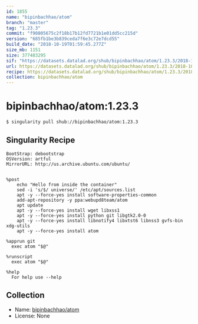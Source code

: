 ```yaml
---
id: 1855
name: "bipinbachhao/atom"
branch: "master"
tag: "1.23.3"
commit: "f90805675c2f18b17b12fd7721b1e01dd5cc215d"
version: "685fb1be3b839ceda7f6e3c72e7dcd55"
build_date: "2018-10-19T01:59:45.277Z"
size_mb: 1151
size: 377483295
sif: "https://datasets.datalad.org/shub/bipinbachhao/atom/1.23.3/2018-10-19-f9080567-685fb1be/685fb1be3b839ceda7f6e3c72e7dcd55.simg"
url: https://datasets.datalad.org/shub/bipinbachhao/atom/1.23.3/2018-10-19-f9080567-685fb1be/
recipe: https://datasets.datalad.org/shub/bipinbachhao/atom/1.23.3/2018-10-19-f9080567-685fb1be/Singularity
collection: bipinbachhao/atom
---
```


# bipinbachhao/atom:1.23.3

```bash
$ singularity pull shub://bipinbachhao/atom:1.23.3
```

## Singularity Recipe

```singularity
BootStrap: debootstrap
OSVersion: artful
MirrorURL: http://us.archive.ubuntu.com/ubuntu/


%post
    echo "Hello from inside the container"
    sed -i 's/$/ universe/' /etc/apt/sources.list
    apt -y --force-yes install software-properties-common
    add-apt-repository -y ppa:webupd8team/atom
    apt update
    apt -y --force-yes install wget libxss1
    apt -y --force-yes install python git libgtk2.0-0
    apt -y --force-yes install libnotify4 libxtst6 libnss3 gvfs-bin xdg-utils
    apt -y --force-yes install atom

%apprun git
  exec atom "$@"

%runscript
  exec atom "$@"

%help
  For help use --help
```

## Collection

 - Name: [bipinbachhao/atom](https://github.com/bipinbachhao/atom)
 - License: None

